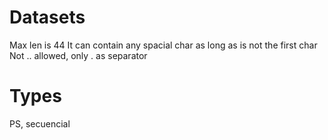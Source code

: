 # Datasets

Max len is 44
It can contain any spacial char as long as is not the first char
Not .. allowed, only . as separator

# Types

PS, secuencial


